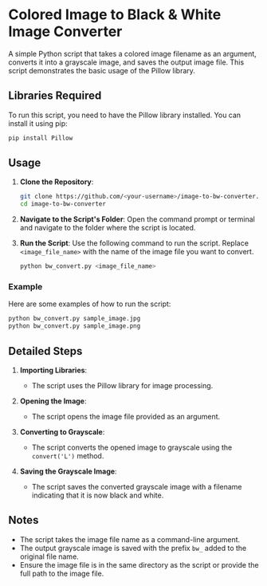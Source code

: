 # Colored Image to Black & White Image Converter

A simple Python script that takes a colored image filename as an argument, converts it into a grayscale image, and saves the output image file. This script demonstrates the basic usage of the Pillow library.

## Libraries Required

To run this script, you need to have the Pillow library installed. You can install it using pip:

```bash
pip install Pillow
```

## Usage

1. **Clone the Repository**:
    ```bash
    git clone https://github.com/<your-username>/image-to-bw-converter.git
    cd image-to-bw-converter
    ```

2. **Navigate to the Script's Folder**:
    Open the command prompt or terminal and navigate to the folder where the script is located.

3. **Run the Script**:
    Use the following command to run the script. Replace `<image_file_name>` with the name of the image file you want to convert.

    ```bash
    python bw_convert.py <image_file_name>
    ```

### Example

Here are some examples of how to run the script:

```bash
python bw_convert.py sample_image.jpg
python bw_convert.py sample_image.png
```

## Detailed Steps

1. **Importing Libraries**:
    - The script uses the Pillow library for image processing.

2. **Opening the Image**:
    - The script opens the image file provided as an argument.

3. **Converting to Grayscale**:
    - The script converts the opened image to grayscale using the `convert('L')` method.

4. **Saving the Grayscale Image**:
    - The script saves the converted grayscale image with a filename indicating that it is now black and white.


## Notes

- The script takes the image file name as a command-line argument.
- The output grayscale image is saved with the prefix `bw_` added to the original file name.
- Ensure the image file is in the same directory as the script or provide the full path to the image file.


